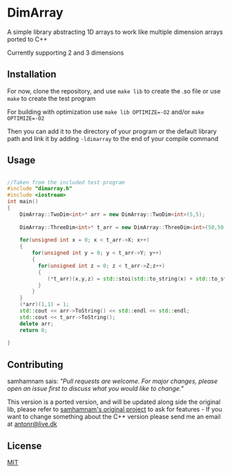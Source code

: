 # DimArray

A simple library abstracting 1D arrays to work like multiple dimension arrays ported to C++

Currently supporting 2 and 3 dimensions

## Installation

For now, clone the repository, and use `make lib` to create the .so file or use `make` to create the test program

For building with optimization use `make lib OPTIMIZE=-O2` and/or `make OPTIMIZE=-O2`

Then you can add it to the directory of your program or the default library path and link it by adding `-ldimarray` to the end of your compile command

## Usage

```cpp

//Taken from the included test program
#include "dimarray.h"
#include <iostream>
int main()
{
    DimArray::TwoDim<int>* arr = new DimArray::TwoDim<int>(5,5);
    
    DimArray::ThreeDim<int>* t_arr = new DimArray::ThreeDim<int>(50,50,50);
    
    for(unsigned int x = 0; x < t_arr->X; x++)
    {
        for(unsigned int y = 0; y < t_arr->Y; y++)
        {
          for(unsigned int z = 0; z < t_arr->Z;z++)
          {
             (*t_arr)(x,y,z) = std::stoi(std::to_string(x) + std::to_string(y) + std::to_string(z)); 
          }
        }
    }
    (*arr)(1,1) = 1;
    std::cout << arr->ToString() << std::endl << std::endl;
    std::cout << t_arr->ToString();
    delete arr;
    return 0;  
    
}


```

## Contributing
samhamnam sais: *"Pull requests are welcome. For major changes, please open an issue first to discuss what you would like to change."*

This version is a ported version, and will be updated along side the original lib, please refer to [samhamnam's original project](https://github.com/samhamnam/DimArray) to ask for features - If you want to change something about the C++ version please send me an email at antonr@live.dk

## License
[MIT](https://github.com/samhamnam/DimArray/blob/master/license)
